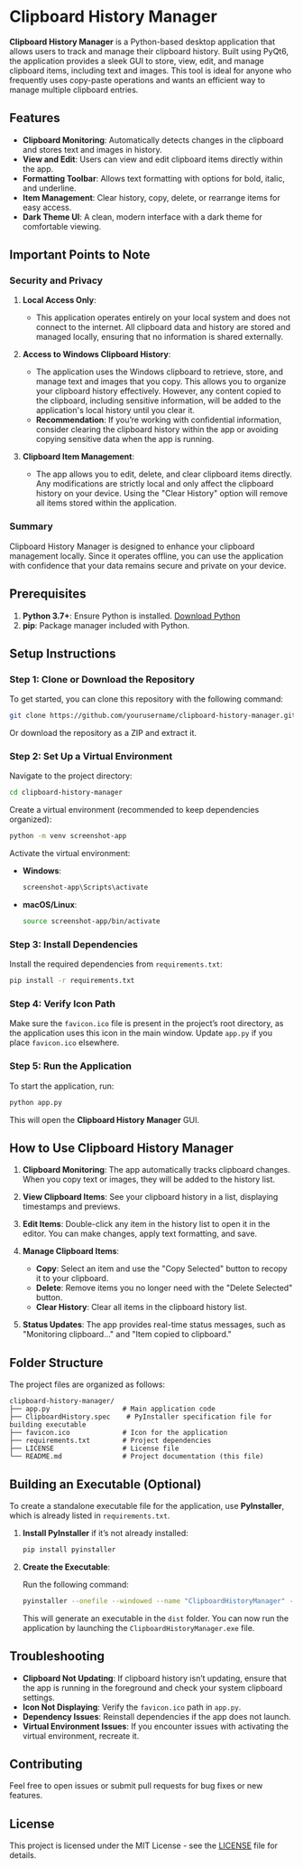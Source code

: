 # Clipboard History Manager

**Clipboard History Manager** is a Python-based desktop application that allows users to track and manage their clipboard history. Built using PyQt6, the application provides a sleek GUI to store, view, edit, and manage clipboard items, including text and images. This tool is ideal for anyone who frequently uses copy-paste operations and wants an efficient way to manage multiple clipboard entries.

## Features

- **Clipboard Monitoring**: Automatically detects changes in the clipboard and stores text and images in history.
- **View and Edit**: Users can view and edit clipboard items directly within the app.
- **Formatting Toolbar**: Allows text formatting with options for bold, italic, and underline.
- **Item Management**: Clear history, copy, delete, or rearrange items for easy access.
- **Dark Theme UI**: A clean, modern interface with a dark theme for comfortable viewing.

## Important Points to Note

### Security and Privacy

1. **Local Access Only**:
   - This application operates entirely on your local system and does not connect to the internet. All clipboard data and history are stored and managed locally, ensuring that no information is shared externally.

2. **Access to Windows Clipboard History**:
   - The application uses the Windows clipboard to retrieve, store, and manage text and images that you copy. This allows you to organize your clipboard history effectively. However, any content copied to the clipboard, including sensitive information, will be added to the application's local history until you clear it.
   - **Recommendation**: If you’re working with confidential information, consider clearing the clipboard history within the app or avoiding copying sensitive data when the app is running.

3. **Clipboard Item Management**:
   - The app allows you to edit, delete, and clear clipboard items directly. Any modifications are strictly local and only affect the clipboard history on your device. Using the "Clear History" option will remove all items stored within the application.

### Summary

Clipboard History Manager is designed to enhance your clipboard management locally. Since it operates offline, you can use the application with confidence that your data remains secure and private on your device.

## Prerequisites

1. **Python 3.7+**: Ensure Python is installed. [Download Python](https://www.python.org/downloads/)
2. **pip**: Package manager included with Python.

## Setup Instructions

### Step 1: Clone or Download the Repository

To get started, you can clone this repository with the following command:

```bash
git clone https://github.com/yourusername/clipboard-history-manager.git
```

Or download the repository as a ZIP and extract it.

### Step 2: Set Up a Virtual Environment

Navigate to the project directory:

```bash
cd clipboard-history-manager
```

Create a virtual environment (recommended to keep dependencies organized):

```bash
python -m venv screenshot-app
```

Activate the virtual environment:

- **Windows**:

    ```bash
    screenshot-app\Scripts\activate
    ```

- **macOS/Linux**:
  
    ```bash
    source screenshot-app/bin/activate
    ```

### Step 3: Install Dependencies

Install the required dependencies from `requirements.txt`:

```bash
pip install -r requirements.txt
```

### Step 4: Verify Icon Path

Make sure the `favicon.ico` file is present in the project’s root directory, as the application uses this icon in the main window. Update `app.py` if you place `favicon.ico` elsewhere.

### Step 5: Run the Application

To start the application, run:

```bash
python app.py
```

This will open the **Clipboard History Manager** GUI.

## How to Use Clipboard History Manager

1. **Clipboard Monitoring**: The app automatically tracks clipboard changes. When you copy text or images, they will be added to the history list.

2. **View Clipboard Items**: See your clipboard history in a list, displaying timestamps and previews.

3. **Edit Items**: Double-click any item in the history list to open it in the editor. You can make changes, apply text formatting, and save.

4. **Manage Clipboard Items**:
   - **Copy**: Select an item and use the "Copy Selected" button to recopy it to your clipboard.
   - **Delete**: Remove items you no longer need with the "Delete Selected" button.
   - **Clear History**: Clear all items in the clipboard history list.

5. **Status Updates**: The app provides real-time status messages, such as "Monitoring clipboard..." and "Item copied to clipboard."

## Folder Structure

The project files are organized as follows:

```plaintext
clipboard-history-manager/
├── app.py                  # Main application code
├── ClipboardHistory.spec    # PyInstaller specification file for building executable
├── favicon.ico             # Icon for the application
├── requirements.txt        # Project dependencies
├── LICENSE                 # License file
└── README.md               # Project documentation (this file)
```

## Building an Executable (Optional)

To create a standalone executable file for the application, use **PyInstaller**, which is already listed in `requirements.txt`.

1. **Install PyInstaller** if it’s not already installed:

    ```bash
    pip install pyinstaller
    ```

2. **Create the Executable**:

   Run the following command:

    ```bash
    pyinstaller --onefile --windowed --name "ClipboardHistoryManager" --icon="favicon.ico" app.py
    ```

   This will generate an executable in the `dist` folder. You can now run the application by launching the `ClipboardHistoryManager.exe` file.

## Troubleshooting

- **Clipboard Not Updating**: If clipboard history isn’t updating, ensure that the app is running in the foreground and check your system clipboard settings.
- **Icon Not Displaying**: Verify the `favicon.ico` path in `app.py`.
- **Dependency Issues**: Reinstall dependencies if the app does not launch.
- **Virtual Environment Issues**: If you encounter issues with activating the virtual environment, recreate it.

## Contributing

Feel free to open issues or submit pull requests for bug fixes or new features.

## License

This project is licensed under the MIT License - see the [LICENSE](LICENSE) file for details.
